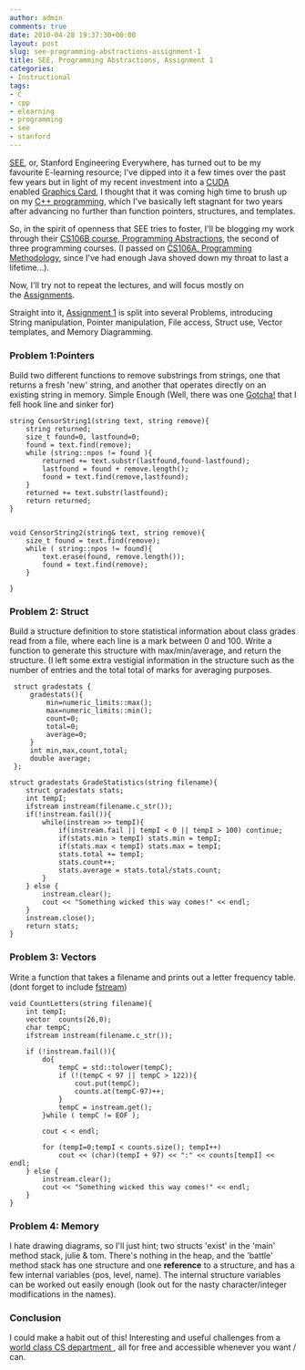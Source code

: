 ```yaml
---
author: admin
comments: true
date: 2010-04-28 19:37:30+00:00
layout: post
slug: see-programming-abstractions-assignment-1
title: SEE, Programming Abstractions, Assignment 1
categories:
- Instructional
tags:
- C
- cpp
- elearning
- programming
- see
- stanford
---
```


[SEE](http://see.stanford.edu/), or, Stanford Engineering Everywhere, has turned out to be my favourite E-learning resource; I've dipped into it a few times over the past few years but in light of my recent investment into a [CUDA](http://en.wikipedia.org/wiki/CUDA) enabled [Graphics Card](http://en.wikipedia.org/wiki/GeForce%209%20Series), I thought that it was coming high time to brush up on my [C++ programming](http://en.wikipedia.org/wiki/C%2B%2B), which I've basically left stagnant for two years after advancing no further than function pointers, structures, and templates.

So, in the spirit of openness that SEE tries to foster, I'll be blogging my work through their [CS106B course, Programming Abstractions](http://see.stanford.edu/see/courseinfo.aspx?coll=11f4f422-5670-4b4c-889c-008262e09e4e), the second of three programming courses. (I passed on [CS106A, Programming Methodology](http://see.stanford.edu/see/courseinfo.aspx?coll=824a47e1-135f-4508-a5aa-866adcae1111), since I've had enough Java shoved down my throat to last a lifetime...).

Now, I'll try not to repeat the lectures, and will focus mostly on the [Assignments](http://see.stanford.edu/see/materials/icspacs106b/assignments.aspx).

Straight into it, [Assignment 1](http://see.stanford.edu/materials/icspacs106b/H08-SectionHandout1.pdf) is split into several Problems, introducing String manipulation, Pointer manipulation, File access, Struct use, Vector templates, and Memory Diagramming.

### Problem 1:Pointers

Build two different functions to remove substrings from strings, one that returns a fresh 'new' string, and another that operates directly on an existing string in memory. Simple Enough (Well, there was one [Gotcha!](http://stackoverflow.com/questions/2709199/c-string-manipulation-isnt-making-sense-to-me) that I fell hook line and sinker for)

    
    string CensorString1(string text, string remove){
        string returned;
        size_t found=0, lastfound=0;
        found = text.find(remove);
        while (string::npos != found ){
            returned += text.substr(lastfound,found-lastfound);
            lastfound = found + remove.length();
            found = text.find(remove,lastfound);
        }
        returned += text.substr(lastfound);
        return returned;
    }

    
    void CensorString2(string& text, string remove){
        size_t found = text.find(remove);
        while ( string::npos != found){
            text.erase(found, remove.length());
            found = text.find(remove);
        } 
    
    }

### Problem 2: Struct

Build a structure definition to store statistical information about class grades read from a file, where each line is a mark between 0 and 100. Write a function to generate this structure with max/min/average, and return the structure. (I left some extra vestigial information in the structure such as the number of entries and the total total of marks for averaging purposes.

    
     struct gradestats {
         gradestats(){
             min=numeric_limits::max();
             max=numeric_limits::min();
             count=0;
             total=0;
             average=0;
         }
         int min,max,count,total;
         double average;
     };
    
    struct gradestats GradeStatistics(string filename){
        struct gradestats stats;
        int tempI;
        ifstream instream(filename.c_str());
        if(!instream.fail()){
            while(instream >> tempI){
                if(instream.fail || tempI < 0 || tempI > 100) continue;
                if(stats.min > tempI) stats.min = tempI;
                if(stats.max < tempI) stats.max = tempI;
                stats.total += tempI;
                stats.count++;
                stats.average = stats.total/stats.count;
            }
        } else {
            instream.clear();
            cout << "Something wicked this way comes!" << endl;
        }
        instream.close();
        return stats;
    }

### Problem 3: Vectors

Write a function that takes a filename and prints out a letter frequency table. (dont forget to include [fstream](http://en.wikipedia.org/wiki/Fstream))

    
    void CountLetters(string filename){
        int tempI;
        vector  counts(26,0);
        char tempC;
        ifstream instream(filename.c_str());
    
        if (!instream.fail()){
            do{
                tempC = std::tolower(tempC);
                if (!(tempC < 97 || tempC > 122)){
                    cout.put(tempC);
                    counts.at(tempC-97)++;
                }
                tempC = instream.get();
            }while ( tempC != EOF );
    
            cout < < endl;
    
            for (tempI=0;tempI < counts.size(); tempI++)
                cout << (char)(tempI + 97) << ":" << counts[tempI] << endl;
        } else {
            instream.clear();
            cout << "Something wicked this way comes!" << endl;
        }
    }

### Problem 4: Memory

I hate drawing diagrams, so I'll just hint; two structs 'exist' in the 'main' method stack, julie & tom. There's nothing in the heap, and the 'battle' method stack has one structure and one **reference** to a structure, and has a few internal variables (pos, level, name). The internal structure variables can be worked out easily enough (look out for the nasty character/integer modifications in the names).

### Conclusion

I could make a habit out of this! Interesting and useful challenges from a [world class CS department ](http://www-cs.stanford.edu/), all for free and accessible whenever you want / can.
